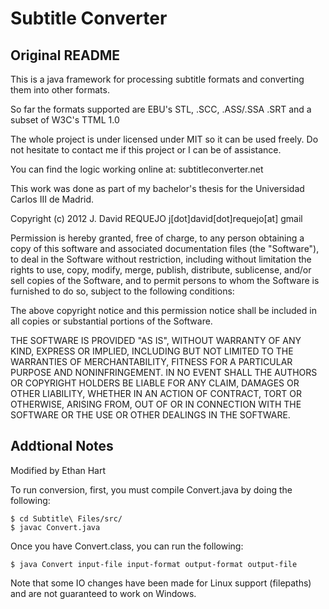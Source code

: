 Subtitle Converter
==================

Original README
---------------
This is a java framework for processing subtitle formats and converting them into other formats.

So far the formats supported are EBU's STL, .SCC, .ASS/.SSA .SRT and a subset of W3C's TTML 1.0

The whole project is under licensed under MIT so it can be used freely. Do not hesitate to contact me if this project or I can be of assistance.

You can find the logic working online at: subtitleconverter.net

This work was done as part of my bachelor's thesis for the Universidad Carlos III de Madrid.

Copyright (c) 2012 J. David REQUEJO
j[dot]david[dot]requejo[at] gmail

Permission is hereby granted, free of charge, to any person obtaining a copy of this software and associated documentation files (the "Software"), to deal in the Software without restriction, including without limitation the rights to use, copy, modify, merge, publish, distribute, sublicense, and/or sell copies of the Software, and to permit persons to whom the Software is furnished to do so, subject to the following conditions:

The above copyright notice and this permission notice shall be included in all copies or substantial portions of the Software.

THE SOFTWARE IS PROVIDED "AS IS", WITHOUT WARRANTY OF ANY KIND, EXPRESS OR IMPLIED, INCLUDING BUT NOT LIMITED TO THE WARRANTIES OF MERCHANTABILITY, FITNESS FOR A PARTICULAR PURPOSE AND NONINFRINGEMENT. IN NO EVENT SHALL THE AUTHORS OR COPYRIGHT HOLDERS BE LIABLE FOR ANY CLAIM, DAMAGES OR OTHER LIABILITY, WHETHER IN AN ACTION OF CONTRACT, TORT OR OTHERWISE, ARISING FROM, OUT OF OR IN CONNECTION WITH THE SOFTWARE OR THE USE OR OTHER DEALINGS IN THE SOFTWARE.

Addtional Notes
---------------
Modified by Ethan Hart

To run conversion, first, you must compile Convert.java by doing the following:

    $ cd Subtitle\ Files/src/
    $ javac Convert.java

Once you have Convert.class, you can run the following:

    $ java Convert input-file input-format output-format output-file

Note that some IO changes have been made for Linux support (filepaths) and are
not guaranteed to work on Windows.
